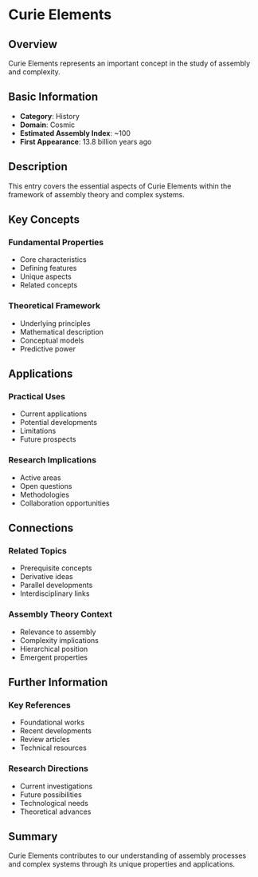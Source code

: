 # Curie Elements

## Overview

Curie Elements represents an important concept in the study of assembly and complexity.

## Basic Information

- **Category**: History
- **Domain**: Cosmic
- **Estimated Assembly Index**: ~100
- **First Appearance**: 13.8 billion years ago

## Description

This entry covers the essential aspects of Curie Elements within the framework of assembly theory and complex systems.

## Key Concepts

### Fundamental Properties
- Core characteristics
- Defining features
- Unique aspects
- Related concepts

### Theoretical Framework
- Underlying principles
- Mathematical description
- Conceptual models
- Predictive power

## Applications

### Practical Uses
- Current applications
- Potential developments
- Limitations
- Future prospects

### Research Implications
- Active areas
- Open questions
- Methodologies
- Collaboration opportunities

## Connections

### Related Topics
- Prerequisite concepts
- Derivative ideas
- Parallel developments
- Interdisciplinary links

### Assembly Theory Context
- Relevance to assembly
- Complexity implications
- Hierarchical position
- Emergent properties

## Further Information

### Key References
- Foundational works
- Recent developments
- Review articles
- Technical resources

### Research Directions
- Current investigations
- Future possibilities
- Technological needs
- Theoretical advances

## Summary

Curie Elements contributes to our understanding of assembly processes and complex systems through its unique properties and applications.

